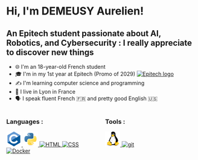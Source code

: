 <h1>Hi, I'm DEMEUSY Aurelien!</h1>
<h2>An Epitech student passionate about AI, Robotics, and Cybersecurity : I really appreciate to discover new things</h2>

- 🌐 I'm an 18-year-old French student
- 🎓 I'm in my 1st year at Epitech (Promo of 2029) <a href="https://epitech.eu"><img src="https://newsroom.ionis-group.com/wp-content/uploads/2023/09/EPI-LOGO-2023-QUADRI.png" alt="Epitech logo" width="50px"></a>
- ✍️ I'm learning computer science and programming
- 📌 I live in Lyon in France
- 🗣 I speak fluent French 🇫🇷 and pretty good English 🇺🇸<br>

<div style="display: flex; justify-content: space-between;">
  <div style="flex: 1; padding-right: 10px;">
    <h3 align="left">Languages :</h3>
    <p align="left">
      <a href="https://www.cprogramming.com/" target="_blank" rel="noreferrer">
        <img src="https://raw.githubusercontent.com/devicons/devicon/master/icons/c/c-original.svg" alt="c" width="40" height="40"/>
      </a>
      <a href="https://www.python.org" target="_blank" rel="noreferrer">
        <img src="https://raw.githubusercontent.com/devicons/devicon/master/icons/python/python-original.svg" alt="python" width="40" height="40"/>
      </a>
      <a href="https://html.spec.whatwg.org/multipage/" target="_blank" rel="noreferrer">
        <img src="https://upload.wikimedia.org/wikipedia/commons/6/61/HTML5_logo_and_wordmark.svg" alt="HTML" width="40" height="40"/>
      </a>
      <a href="https://developer.mozilla.org/fr/docs/Web/CSS" target="_blank" rel="noreferrer">
        <img src="https://upload.wikimedia.org/wikipedia/commons/6/62/CSS3_logo.svg" alt="CSS" width="40" height="40"/>
      </a>
      <a href="https://www.docker.com/" target="_blank" rel="noreferrer">
        <img src="https://upload.wikimedia.org/wikipedia/commons/thumb/7/70/Docker_logo.png/640px-Docker_logo.png" alt="Docker" width="120" height="40"/>
      </a>
    </p>
  </div>
  <div style="flex: 1; padding-left: 10px;">
    <h3 align="left">Tools :</h3>
    <p align="left">
      <a href="https://www.linux.org/" target="_blank" rel="noreferrer">
        <img src="https://raw.githubusercontent.com/devicons/devicon/master/icons/linux/linux-original.svg" alt="linux" width="40" height="40"/>
      </a>
      <a href="https://git-scm.com/" target="_blank" rel="noreferrer">
        <img src="https://www.vectorlogo.zone/logos/git-scm/git-scm-icon.svg" alt="git" width="40" height="40"/>
      </a>
    </p>
  </div>
</div>
